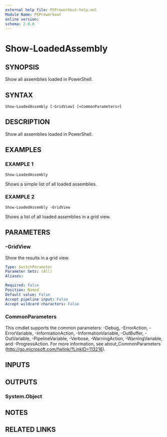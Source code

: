 ```yaml
---
external help file: PSPreworkout-help.xml
Module Name: PSPreworkout
online version:
schema: 2.0.0
---
```


# Show-LoadedAssembly

## SYNOPSIS
Show all assemblies loaded in PowerShell.

## SYNTAX

```
Show-LoadedAssembly [-GridView] [<CommonParameters>]
```

## DESCRIPTION
Show all assemblies loaded in PowerShell.

## EXAMPLES

### EXAMPLE 1
```
Show-LoadedAssembly
```

Shows a simple list of all loaded assemblies.

### EXAMPLE 2
```
Show-LoadedAssembly -GridView
```

Shows a list of all loaded assemblies in a grid view.

## PARAMETERS

### -GridView
Show the results in a grid view.

```yaml
Type: SwitchParameter
Parameter Sets: (All)
Aliases:

Required: False
Position: Named
Default value: False
Accept pipeline input: False
Accept wildcard characters: False
```

### CommonParameters
This cmdlet supports the common parameters: -Debug, -ErrorAction, -ErrorVariable, -InformationAction, -InformationVariable, -OutBuffer, -OutVariable, -PipelineVariable, -Verbose, -WarningAction, -WarningVariable, and -ProgressAction. 
For more information, see about_CommonParameters (http://go.microsoft.com/fwlink/?LinkID=113216).

## INPUTS

## OUTPUTS

### System.Object
## NOTES

## RELATED LINKS
